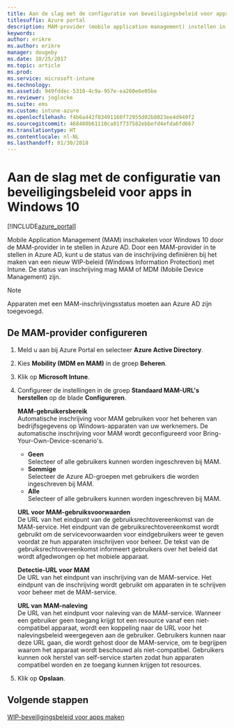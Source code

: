```yaml
---
title: Aan de slag met de configuratie van beveiligingsbeleid voor apps in Windows 10
titlesuffix: Azure portal
description: MAM-provider (mobile application management) instellen in Azure AD
keywords: 
author: erikre
ms.author: erikre
manager: dougeby
ms.date: 10/25/2017
ms.topic: article
ms.prod: 
ms.service: microsoft-intune
ms.technology: 
ms.assetid: 949fddec-5318-4c9a-957e-ea260e6e05be
ms.reviewer: joglocke
ms.suite: ems
ms.custom: intune-azure
ms.openlocfilehash: f4b6a442f83491160f72955d02b8023ee4d949f2
ms.sourcegitcommit: 468480b61110ca81f737582ebbefd4efda6fd667
ms.translationtype: HT
ms.contentlocale: nl-NL
ms.lasthandoff: 01/30/2018
---
```

# <a name="get-ready-to-configure-app-protection-policies-for-windows-10"></a>Aan de slag met de configuratie van beveiligingsbeleid voor apps in Windows 10

[!INCLUDE[azure_portal](./includes/azure_portal.md)]

Mobile Application Management (MAM) inschakelen voor Windows 10 door de MAM-provider in te stellen in Azure AD. Door een MAM-provider in te stellen in Azure AD, kunt u de status van de inschrijving definiëren bij het maken van een nieuw WIP-beleid (Windows Information Protection) met Intune. De status van inschrijving mag MAM of MDM (Mobile Device Management) zijn.

> [!NOTE]
> Apparaten met een MAM-inschrijvingsstatus moeten aan Azure AD zijn toegevoegd.

## <a name="to-configure-the-mam-provider"></a>De MAM-provider configureren

1. Meld u aan bij Azure Portal en selecteer **Azure Active Directory**.

2. Kies **Mobility (MDM en MAM)** in de groep **Beheren**.

3. Klik op **Microsoft Intune**.

4. Configureer de instellingen in de groep **Standaard MAM-URL's herstellen** op de blade **Configureren**.

    **MAM-gebruikersbereik**  
      Automatische inschrijving voor MAM gebruiken voor het beheren van bedrijfsgegevens op Windows-apparaten van uw werknemers. De automatische inschrijving voor MAM wordt geconfigureerd voor Bring-Your-Own-Device-scenario's.<ul><li>**Geen**<br>Selecteer of alle gebruikers kunnen worden ingeschreven bij MAM.</li><li>**Sommige**<br>Selecteer de Azure AD-groepen met gebruikers die worden ingeschreven bij MAM.</li><li>**Alle**<br>Selecteer of alle gebruikers kunnen worden ingeschreven bij MAM.</li></ul>

    **URL voor MAM-gebruiksvoorwaarden**  
     De URL van het eindpunt van de gebruiksrechtovereenkomst van de MAM-service. Het eindpunt van de gebruiksrechtovereenkomst wordt gebruikt om de servicevoorwaarden voor eindgebruikers weer te geven voordat ze hun apparaten inschrijven voor beheer. De tekst van de gebruiksrechtovereenkomst informeert gebruikers over het beleid dat wordt afgedwongen op het mobiele apparaat.

    **Detectie-URL voor MAM**  
    De URL van het eindpunt van inschrijving van de MAM-service. Het eindpunt van de inschrijving wordt gebruikt om apparaten in te schrijven voor beheer met de MAM-service.

    **URL van MAM-naleving**  
      De URL van het eindpunt voor naleving van de MAM-service. Wanneer een gebruiker geen toegang krijgt tot een resource vanaf een niet-compatibel apparaat, wordt een koppeling naar de URL voor het nalevingsbeleid weergegeven aan de gebruiker. Gebruikers kunnen naar deze URL gaan, die wordt gehost door de MAM-service, om te begrijpen waarom het apparaat wordt beschouwd als niet-compatibel. Gebruikers kunnen ook herstel van self-service starten zodat hun apparaten compatibel worden en ze toegang kunnen krijgen tot resources.

5.  Klik op **Opslaan**.

## <a name="next-steps"></a>Volgende stappen

[WIP-beveiligingsbeleid voor apps maken](windows-information-protection-policy-create.md)
